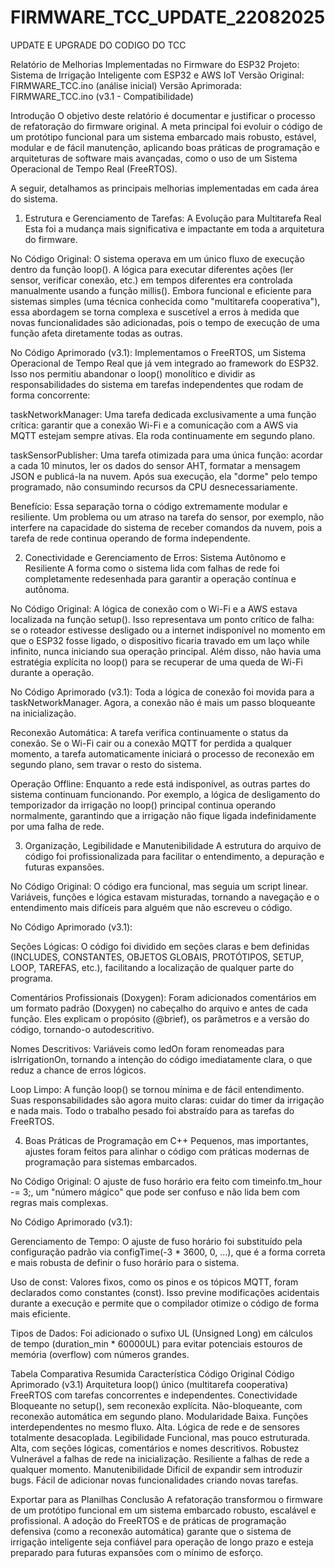 # FIRMWARE_TCC_UPDATE_22082025
UPDATE E UPGRADE DO CODIGO DO TCC

Relatório de Melhorias Implementadas no Firmware do ESP32
Projeto: Sistema de Irrigação Inteligente com ESP32 e AWS IoT
Versão Original: FIRMWARE_TCC.ino (análise inicial)
Versão Aprimorada: FIRMWARE_TCC.ino (v3.1 - Compatibilidade)

Introdução
O objetivo deste relatório é documentar e justificar o processo de refatoração do firmware original. A meta principal foi evoluir o código de um protótipo funcional para um sistema embarcado mais robusto, estável, modular e de fácil manutenção, aplicando boas práticas de programação e arquiteturas de software mais avançadas, como o uso de um Sistema Operacional de Tempo Real (FreeRTOS).

A seguir, detalhamos as principais melhorias implementadas em cada área do sistema.

1. Estrutura e Gerenciamento de Tarefas: A Evolução para Multitarefa Real
Esta foi a mudança mais significativa e impactante em toda a arquitetura do firmware.

No Código Original:
O sistema operava em um único fluxo de execução dentro da função loop(). A lógica para executar diferentes ações (ler sensor, verificar conexão, etc.) em tempos diferentes era controlada manualmente usando a função millis(). Embora funcional e eficiente para sistemas simples (uma técnica conhecida como "multitarefa cooperativa"), essa abordagem se torna complexa e suscetível a erros à medida que novas funcionalidades são adicionadas, pois o tempo de execução de uma função afeta diretamente todas as outras.

No Código Aprimorado (v3.1):
Implementamos o FreeRTOS, um Sistema Operacional de Tempo Real que já vem integrado ao framework do ESP32. Isso nos permitiu abandonar o loop() monolítico e dividir as responsabilidades do sistema em tarefas independentes que rodam de forma concorrente:

taskNetworkManager: Uma tarefa dedicada exclusivamente a uma função crítica: garantir que a conexão Wi-Fi e a comunicação com a AWS via MQTT estejam sempre ativas. Ela roda continuamente em segundo plano.

taskSensorPublisher: Uma tarefa otimizada para uma única função: acordar a cada 10 minutos, ler os dados do sensor AHT, formatar a mensagem JSON e publicá-la na nuvem. Após sua execução, ela "dorme" pelo tempo programado, não consumindo recursos da CPU desnecessariamente.

Benefício: Essa separação torna o código extremamente modular e resiliente. Um problema ou um atraso na tarefa do sensor, por exemplo, não interfere na capacidade do sistema de receber comandos da nuvem, pois a tarefa de rede continua operando de forma independente.

2. Conectividade e Gerenciamento de Erros: Sistema Autônomo e Resiliente
A forma como o sistema lida com falhas de rede foi completamente redesenhada para garantir a operação contínua e autônoma.

No Código Original:
A lógica de conexão com o Wi-Fi e a AWS estava localizada na função setup(). Isso representava um ponto crítico de falha: se o roteador estivesse desligado ou a internet indisponível no momento em que o ESP32 fosse ligado, o dispositivo ficaria travado em um laço while infinito, nunca iniciando sua operação principal. Além disso, não havia uma estratégia explícita no loop() para se recuperar de uma queda de Wi-Fi durante a operação.

No Código Aprimorado (v3.1):
Toda a lógica de conexão foi movida para a taskNetworkManager. Agora, a conexão não é mais um passo bloqueante na inicialização.

Reconexão Automática: A tarefa verifica continuamente o status da conexão. Se o Wi-Fi cair ou a conexão MQTT for perdida a qualquer momento, a tarefa automaticamente iniciará o processo de reconexão em segundo plano, sem travar o resto do sistema.

Operação Offline: Enquanto a rede está indisponível, as outras partes do sistema continuam funcionando. Por exemplo, a lógica de desligamento do temporizador da irrigação no loop() principal continua operando normalmente, garantindo que a irrigação não fique ligada indefinidamente por uma falha de rede.

3. Organização, Legibilidade e Manutenibilidade
A estrutura do arquivo de código foi profissionalizada para facilitar o entendimento, a depuração e futuras expansões.

No Código Original:
O código era funcional, mas seguia um script linear. Variáveis, funções e lógica estavam misturadas, tornando a navegação e o entendimento mais difíceis para alguém que não escreveu o código.

No Código Aprimorado (v3.1):

Seções Lógicas: O código foi dividido em seções claras e bem definidas (INCLUDES, CONSTANTES, OBJETOS GLOBAIS, PROTÓTIPOS, SETUP, LOOP, TAREFAS, etc.), facilitando a localização de qualquer parte do programa.

Comentários Profissionais (Doxygen): Foram adicionados comentários em um formato padrão (Doxygen) no cabeçalho do arquivo e antes de cada função. Eles explicam o propósito (@brief), os parâmetros e a versão do código, tornando-o autodescritivo.

Nomes Descritivos: Variáveis como ledOn foram renomeadas para isIrrigationOn, tornando a intenção do código imediatamente clara, o que reduz a chance de erros lógicos.

Loop Limpo: A função loop() se tornou mínima e de fácil entendimento. Suas responsabilidades são agora muito claras: cuidar do timer da irrigação e nada mais. Todo o trabalho pesado foi abstraído para as tarefas do FreeRTOS.

4. Boas Práticas de Programação em C++
Pequenos, mas importantes, ajustes foram feitos para alinhar o código com práticas modernas de programação para sistemas embarcados.

No Código Original:
O ajuste de fuso horário era feito com timeinfo.tm_hour -= 3;, um "número mágico" que pode ser confuso e não lida bem com regras mais complexas.

No Código Aprimorado (v3.1):

Gerenciamento de Tempo: O ajuste de fuso horário foi substituído pela configuração padrão via configTime(-3 * 3600, 0, ...), que é a forma correta e mais robusta de definir o fuso horário para o sistema.

Uso de const: Valores fixos, como os pinos e os tópicos MQTT, foram declarados como constantes (const). Isso previne modificações acidentais durante a execução e permite que o compilador otimize o código de forma mais eficiente.

Tipos de Dados: Foi adicionado o sufixo UL (Unsigned Long) em cálculos de tempo (duration_min * 60000UL) para evitar potenciais estouros de memória (overflow) com números grandes.

Tabela Comparativa Resumida
Característica	Código Original	Código Aprimorado (v3.1)
Arquitetura	loop() único (multitarefa cooperativa)	FreeRTOS com tarefas concorrentes e independentes.
Conectividade	Bloqueante no setup(), sem reconexão explícita.	Não-bloqueante, com reconexão automática em segundo plano.
Modularidade	Baixa. Funções interdependentes no mesmo fluxo.	Alta. Lógica de rede e de sensores totalmente desacoplada.
Legibilidade	Funcional, mas pouco estruturada.	Alta, com seções lógicas, comentários e nomes descritivos.
Robustez	Vulnerável a falhas de rede na inicialização.	Resiliente a falhas de rede a qualquer momento.
Manutenibilidade	Difícil de expandir sem introduzir bugs.	Fácil de adicionar novas funcionalidades criando novas tarefas.

Exportar para as Planilhas
Conclusão
A refatoração transformou o firmware de um protótipo funcional em um sistema embarcado robusto, escalável e profissional. A adoção do FreeRTOS e de práticas de programação defensiva (como a reconexão automática) garante que o sistema de irrigação inteligente seja confiável para operação de longo prazo e esteja preparado para futuras expansões com o mínimo de esforço.
